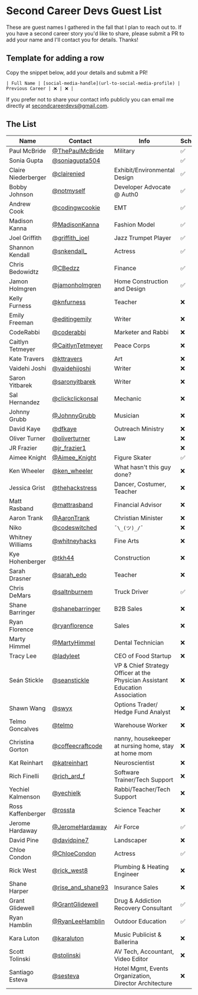 # Second Career Devs Guest List

These are guest names I gathered in the fall that I plan to reach out to. If you have a second career story you'd like to share, please submit a PR to add your name and I'll contact you for details. Thanks!

## Template for adding a row

Copy the snippet below, add your details and submit a PR!

```
| Full Name | [social-media-handle](url-to-social-media-profile) | Previous Career | ❌ | ❌ |
```
If you prefer not to share your contact info publicly you can email me directly at [secondcareerdevs@gmail.com](mailto:secondcareerdevs@gmail.com).

## The List

| Name | Contact | Info | Scheduled? | Recorded? |
|---|---|---|---|---|
| Paul McBride | [@ThePaulMcBride](https://twitter.com/ThePaulMcBride) | Military | ✅ | ✅ |
| Sonia Gupta | [@soniagupta504](https://twitter.com/soniagupta504) | | ✅ | ✅ |
| Claire Niederberger | [@clairenied](https://twitter.com/clairenied) | Exhibit/Environmental Design | ✅ | ✅ |
| Bobby Johnson | [@notmyself](https://twitter.com/notmyself) | Developer Advocate @ Auth0 | ✅ | ✅ |
| Andrew Cook | [@codingwcookie](https://twitter.com/codingwcookie) | EMT | ✅ | ✅ |
| Madison Kanna | [@MadisonKanna](https://twitter.com/MadisonKanna) | Fashion Model | ✅ | ✅ |
| Joel Griffith | [@griffith_joel](https://twitter.com/griffith_joel) | Jazz Trumpet Player | ✅ | ✅ |
| Shannon Kendall | [@snkendall_](https://twitter.com/snkendall_) | Actress | ✅ | ✅ |
| Chris Bedowidtz | [@CBedzz](https://twitter.com/CBedzz) | Finance | ✅ | ✅ |
| Jamon Holmgren | [@jamonholmgren](https://twitter.com/jamonholmgren) | Home Construction and Design | ✅ | ✅ |
| Kelly Furness | [@knfurness](https://twitter.com/knfurness) | Teacher | ❌ | ❌ |
| Emily Freeman | [@editingemily](https://twitter.com/editingemily) | Writer | ❌ | ❌ |
| CodeRabbi | [@coderabbi](https://twitter.com/coderabbi) | Marketer and Rabbi | ❌ | ❌ |
| Caitlyn Tetmeyer | [@CaitlynTetmeyer](https://twitter.com/CaitlynTetmeyer) | Peace Corps | ❌ | ❌ |
| Kate Travers | [@kttravers](https://twitter.com/kttravers) | Art | ❌ | ❌ |
| Vaidehi Joshi | [@vaidehijoshi](https://twitter.com/vaidehijoshi) | Writer | ❌ | ❌ |
| Saron Yitbarek | [@saronyitbarek](https://twitter.com/saronyitbarek) | Writer | ❌ | ❌ |
| Sal Hernandez | [@clickclickonsal](https://twitter.com/clickclickonsal) | Mechanic | ❌ | ❌ |
| Johnny Grubb | [@JohnnyGrubb](https://twitter.com/JohnnyGrubb) | Musician | ❌ | ❌ |
| David Kaye | [@dfkaye](https://twitter.com/dfkaye) | Outreach Ministry | ❌ | ❌ |
| Oliver Turner | [@oliverturner](https://twitter.com/oliverturner) | Law | ❌ | ❌ |
| JR Frazier | [@jr_frazier1](https://twitter.com/jr_frazier1) | | ❌ | ❌ |
| Aimee Knight | [@Aimee_Knight](https://twitter.com/Aimee_Knight) | Figure Skater | ✅ | ✅ |
| Ken Wheeler | [@ken_wheeler](https://twitter.com/ken_wheeler) | What hasn't this guy done? | ❌ | ❌ |
| Jessica Grist | [@thehackstress](https://twitter.com/thehackstress) | Dancer, Costumer, Teacher | ❌ | ❌ |
| Matt Rasband | [@mattrasband](https://twitter.com/mattrasband) | Financial Advisor | ❌ | ❌ |
| Aaron Trank | [@AaronTrank](https://twitter.com/AaronTrank) | Christian Minister | ❌ | ❌ |
| Niko | [@codeswitched](https://twitter.com/codeswitched) | `¯\_(ツ)_/¯` | ❌ | ❌ |
| Whitney Williams | [@whitneyhacks](https://twitter.com/whitneyhacks) | Fine Arts | ❌ | ❌ |
| Kye Hohenberger | [@tkh44](https://twitter.com/tkh44) | Construction | ❌ | ❌ |
| Sarah Drasner | [@sarah_edo](https://twitter.com/sarah_edo) | Teacher | ❌ | ❌ |
| Chris DeMars | [@saltnburnem](https://twitter.com/saltnburnem) | Truck Driver | ✅ | ✅ |
| Shane Barringer | [@shanebarringer](https://twitter.com/shanebarringer) | B2B Sales  | ❌ | ❌ |
| Ryan Florence | [@ryanflorence](https://twitter.com/ryanflorence) | Sales | ❌ | ❌ |
| Marty Himmel | [@MartyHimmel](https://twitter.com/MartyHimmel) | Dental Technician | ❌ | ❌ |
| Tracy Lee | [@ladyleet](https://twitter.com/ladyleet) | CEO of Food Startup | ❌ | ❌ |
| Seán Stickle | [@seanstickle](https://twitter.com/seanstickle) | VP & Chief Strategy Officer at the Physician Assistant Education Association | ❌ | ❌ |
| Shawn Wang | [@swyx](https://twitter.com/swyx) | Options Trader/ Hedge Fund Analyst | ❌ | ❌ |
| Telmo Goncalves | [@telmo](https://twitter.com/telmo) | Warehouse Worker | ❌ | ❌ |
| Christina Gorton| [@coffeecraftcode](https://twitter.com/coffeecraftcode) | nanny, housekeeper at nursing home, stay at home mom  | ❌ | ❌ |
| Kat Reinhart | [@katreinhart](https://twitter.com/katreinhart) | Neuroscientist | ❌ | ❌ |
| Rich Finelli | [@rich_ard_f](https://twitter.com/rich_ard_f) | Software Trainer/Tech Support | ❌ | ❌ |
| Yechiel Kalmenson | [@yechielk](https://twitter.com/yechielk) | Rabbi/Teacher/Tech Support | ❌ | ❌ |
| Ross Kaffenberger | [@rossta](https://twitter.com/rossta) | Science Teacher | ❌ | ❌ |
| Jerome Hardaway | [@JeromeHardaway](https://twitter.com/jeromehardaway) | Air Force | ✅ | ✅ |
| David Pine | [@davidpine7](https://twitter.com/davidpine7) | Landscaper | ❌ | ❌ |
| Chloe Condon | [@ChloeCondon](https://twitter.com/ChloeCondon) | Actress | ✅ | ❌ |
| Rick West | [@rick_west8](https://twitter.com/rick_west8) | Plumbing & Heating Engineer | ❌ | ❌ |
| Shane Harper | [@rise_and_shane93](https://www.instagram.com/rise_and_shane93/) | Insurance Sales | ❌ | ❌ |
| Grant Glidewell | [@GrantGlidewell](https://twitter.com/GrantGlidewell) | Drug & Addiction Recovery Consultant | ✅ | ✅ |
| Ryan Hamblin | [@RyanLeeHamblin](https://twitter.com/RyanLeeHamblin) | Outdoor Education | ✅ | ✅ |
| Kara Luton | [@karaluton](https://twitter.com/karaluton) | Music Publicist & Ballerina | ❌ | ❌ |
| Scott Tolinski | [@stolinski](https://twitter.com/stolinski) | AV Tech, Accountant, Video Editor | ❌ | ❌ |
| Santiago Esteva | [@sesteva](https://twitter.com/sesteva) | Hotel Mgmt, Events Organization, Director Architecture | ❌  | ❌  |
